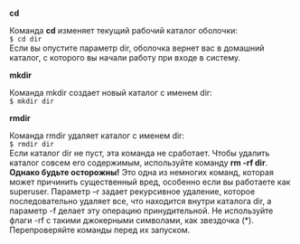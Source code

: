 **cd**


Команда **cd** изменяет текущий рабочий каталог оболочки:  
`$ cd dir`  
Если вы опустите параметр dir, оболочка вернет вас в домашний каталог, с ко­торого вы начали работу при входе в систему.


**mkdir**


Команда mkdir создает новый каталог с именем dir:  
`$ mkdir dir`


**rmdir**


Команда rmdir удаляет каталог с именем dir:  
`$ rmdir dir`  
Если каталог dir не пуст, эта команда не сработает. Чтобы удалить каталог совсем его содержимым, используйте команду **rm -rf dir**. **Однако будьте осторожны!** Это одна из немногих команд, которая может причинить существенный вред, осо­бенно если вы работаете как superuser. Параметр –r задает рекурсивное удаление, которое последовательно удаляет все, что находится внутри каталога dir, а пара­метр -f делает эту операцию принудительной. Не используйте флаги -rf с такими джокерными символами, как звездочка (\*). Перепроверяйте команды перед их запуском.

